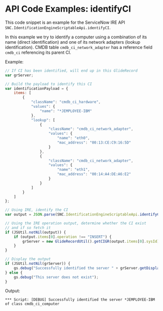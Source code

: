 # API Code Examples: identifyCI

This code snippet is an example for the ServiceNow IRE API `SNC.IdentificationEngineScriptableApi.identifyCI`.

In this example we try to identify a computer using a combination of its name (direct identification) and one of its network adapters (lookup identification). CMDB table `cmdb_ci_network_adapter` has a reference field `cmdb_ci` referencing its parent CI.

Example:
```js
// If CI has been identified, will end up in this GlideRecord
var grServer;

// Build the payload to identify this CI 
var identificationPayload = {
    items: [
        {
            "className": "cmdb_ci_hardware",
            "values": {
                "name": "*JEMPLOYEE-IBM"
            },
            "lookup": [
                {
                    "className": "cmdb_ci_network_adapter",
                    "values": {
                        "name": "eth0",
                        "mac_address": "00:13:CE:C9:16:5D"
                    }
                },
                {
                    "className": "cmdb_ci_network_adapter",
                    "values": {
                        "name": "eth1",
                        "mac_address": "00:14:A4:DE:A6:E2"
                    }
                }
            ]
        }
    ]
};

// Using IRE, identify the CI
var output = JSON.parse(SNC.IdentificationEngineScriptableApi.identifyCI(JSON.stringify(identificationPayload)));

// Using the IRE operation output, determine whether the CI exist
// and if so fetch it
if (JSUtil.notNil(output)) {
    if (output.items[0].operation !== "INSERT") {
        grServer = new GlideRecordUtil().getCIGR(output.items[0].sysId);
    }
}

// Display the output
if (JSUtil.notNil(grServer)) {
    gs.debug("Successfully identified the server " + grServer.getDisplayValue() + " of class " + grServer.getValue("sys_class_name"));
} else {
    gs.debug("This server does not exist");
}
```

Output:
```
*** Script: [DEBUG] Successfully identified the server *JEMPLOYEE-IBM of class cmdb_ci_computer
```
